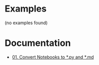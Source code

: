 
# Examples

(no examples found)

# Documentation

* [01. Convert Notebooks to *.py and *.md
](jlabdev/convert.md)



